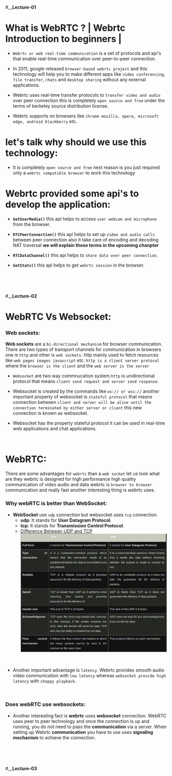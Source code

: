 <br><br> <br>

#________________________Lecture-01______________________

# What is WebRTC ? | Webrtc Introduction to beginners |

 - `Webrtc or web real-time communication` is a set of protocols and api's that enable real-time communication over peer-to-peer connection.

 - In 2011, google released `browser-based webrtc project` and this technology will help you to make different apps like `video conferencing`, `file transfer`, `chats` and `desktop sharing` without any external applications.
 
 - Webrtc uses real-time transfer protocols to `transfer video and audio` over peer connection this is completely `open source and free` under the terms of berkeley source distribution license.
 
 - Webrtc supports on browsers like `chrome mozilla, opera, microsoft edge, android blackberry` etc.
 
# let's talk why should we use this technology:
-  It is completely `open source and free` next reason is you just required only a `webrtc compatible browser` to work this technology 

# Webrtc provided some api's to develop the application:

- **`GetUserMedia()`**  this api helps to access `user webcam and microphone` from the browser.

- **`RTCPeerConnection()`** this api helps to set up `video and audio calls` between peer connection also it take care of encoding and decoding NAT traversal 
**we will explain these terms in the upcoming chanpter**
- **`RTCDataChannel()`** this api helps to `share data over peer connection`.

- **`GetStats()`** this api helps to get `webrtc session` in the browser.


<br> <br> <br>

#________________________Lecture-02______________________

# WebRTC Vs Websocket:

### Web sockets:
 **Web sockets** are a `bi-directional mechanism` for browser communication. There are two types of transport channels for communication in browsers one is `http` and other is `web sockets`. http mainly used to fetch resources like `web pages images javascript` etc. `http is a client server protocol` where the `browser is the client` and the `web server is the server`
 
- `Websocket` are two way commnucation system.`http` is unidirectional protocol that means `client send request and server send response`.

- Websocket is created by the commands like `ws:// or wss://` another important property of websocket is `stateful protocol` that means connection between `client and server will be alive until the connection terminated by either server or client` this new connection is known as websocket.

- Websocket has the property stateful protocol it can be used in real-time web applications and chat applications.

<br> 

# **WebRTC:**
 There are some advantages for `webrtc` than a `web socket` let us look what are they webrtc is designed for high performance high quality communication of video audio and data webrtc is `browser to browser` communication and really fast another interesting thing is webrtc uses.

### **Why webRTC is better than WebSocket:**

- **WebSocket** use `udp` connection but websocket uses `tcp` connection.
    - **udp**: It stands for **User Datagram Protocol**.
    - **tcp**:  It stands for **Transmission Control Protocol**.
    - [Difference Between UDP and TCP](https://www.youtube.com/watch?v=4ksqUnW7eak&ab_channel=LearnCoding)
    ![Alt text](/images/image7.png)
<br>

- Another important advantage is `latency`. Webrtc provides smooth audio video communication with `low latency` whereas `websocket provide high latency` with `choppy playback`.

<br>

### Does **webRTC** use **websockets**:

- Another interesting fact is **webrtc** uses **websocket** connection. WebRTC uses peer to peer technology and once the connection is up and running, you do not need to pass the **communication** via a server. When setting up  Webrtc **communication** you have to use uses **signaling mechanism** to achieve the connection.

<br><br><br>

#________________________Lecture-03______________________

